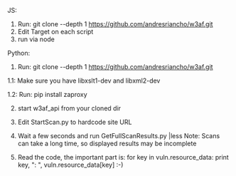 JS:
1. Run: git clone --depth 1 https://github.com/andresriancho/w3af.git
2. Edit Target on each script
3. run via node


Python:

1. Run: git clone --depth 1 https://github.com/andresriancho/w3af.git

1.1: Make sure you have libxslt1-dev and libxml2-dev

1.2: Run: pip install zaproxy

2. start w3af_api from your cloned dir

3. Edit StartScan.py to hardcode site URL

4. Wait a few seconds and run GetFullScanResults.py |less
	Note: Scans can take a long time, so displayed results may be incomplete

5. Read the code, the important part is:
	 for key in vuln.resource_data:
		print key, ": ", vuln.resource_data[key]
	:-)

